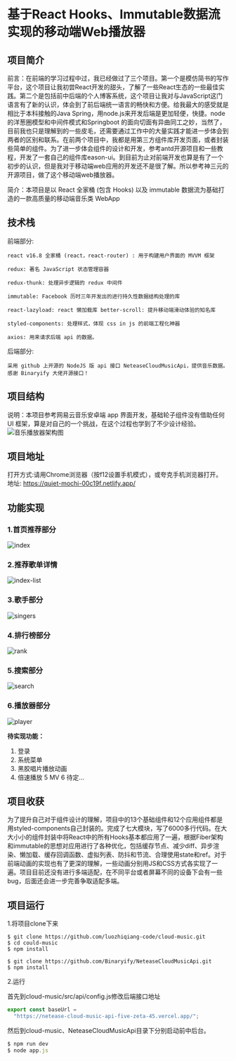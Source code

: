 # 基于React Hooks、Immutable数据流实现的移动端Web播放器

## 项目简介

前言：在前端的学习过程中过，我已经做过了三个项目。第一个是模仿简书的写作平台，这个项目让我初尝React开发的甜头，了解了一些React生态的一些最佳实践。第二个是包括前中后端的个人博客系统，这个项目让我对与JavaScript这门语言有了新的认识，体会到了前后端统一语言的畅快和方便。给我最大的感受就是相比于本科接触的Java Spring，用node.js来开发后端是更加轻便，快捷。node的洋葱圈模型和中间件模式和Springboot 的面向切面有异曲同工之妙，当然了，目前我也只是理解到的一些皮毛，还需要通过工作中的大量实践才能进一步体会到两者的区别和联系。在前两个项目中，我都是用第三方组件库开发页面，或者封装些简单的组件。为了进一步体会组件的设计和开发，参考antd开源项目和一些教程，开发了一套自己的组件库eason-ui。到目前为止对前端开发也算是有了一个初步的认识，但是我对于移动端web应用的开发还不是很了解。所以参考神三元的开源项目，做了这个移动端web播放器。

简介：本项目是以 React 全家桶 (包含 Hooks) 以及 immutable 数据流为基础打造的一款高质量的移动端音乐类 WebApp 

## 技术栈

前端部分:

    react v16.8 全家桶 (react，react-router) : 用于构建用户界面的 MVVM 框架

    redux: 著名 JavaScript 状态管理容器

    redux-thunk: 处理异步逻辑的 redux 中间件

    immutable: Facebook 历时三年开发出的进行持久性数据结构处理的库

    react-lazyload: react 懒加载库 better-scroll: 提升移动端滑动体验的知名库

    styled-components: 处理样式，体现 css in js 的前端工程化神器

    axios: 用来请求后端 api 的数据。

后端部分:

    采用 github 上开源的 NodeJS 版 api 接口 NeteaseCloudMusicApi，提供音乐数据。感谢 Binaryify 大佬开源接口！

## 项目结构

说明：本项目参考网易云音乐安卓端 app 界面开发，基础轮子组件没有借助任何 UI 框架，算是对自己的一个挑战，在这个过程也学到了不少设计经验。
![音乐播放器架构图](https://user-images.githubusercontent.com/65885530/178681272-36dd86ac-a576-4c86-be78-8f1b60f2d7bb.png)

## 项目地址
打开方式:请用Chrome浏览器（按f12设置手机模式），或夸克手机浏览器打开。
地址: https://quiet-mochi-00c19f.netlify.app/
## 功能实现

### 1.首页推荐部分
![index](https://user-images.githubusercontent.com/65885530/178689997-0f9cca80-4e36-40f6-a6e7-96973c607ad5.gif)


### 2.推荐歌单详情
![index-list](https://user-images.githubusercontent.com/65885530/178689891-4c04be7e-2870-45ec-a98b-6bd98d03b1b9.gif)


### 3.歌手部分
![singers](https://user-images.githubusercontent.com/65885530/178690091-1cc4f5e3-637f-4300-a078-53fb9a6aa24a.gif)


### 4.排行榜部分
![rank](https://user-images.githubusercontent.com/65885530/178689265-ba1409d7-1bb6-4df4-b85e-e2ac992084e8.gif)


### 5.搜索部分
![search](https://user-images.githubusercontent.com/65885530/178690133-3e173a53-4201-4946-84ed-930808d88da1.gif)


### 6.播放器部分
![player](https://user-images.githubusercontent.com/65885530/178689308-60be491c-8cf9-4470-9b14-27f8643eaa69.gif)


**待实现功能：**

1. 登录
2. 系统菜单
3. 黑胶唱片播放动画
4. 倍速播放
5 MV
6 待定...

## 项目收获

为了提升自己对于组件设计的理解，项目中的13个基础组件和12个应用组件都是用styled-components自己封装的。完成了七大模块，写了6000多行代码。在大大小小的组件封装中将React中的所有Hooks基本都应用了一遍，根据Fiber架构和immutable的思想对应用进行了各种优化，包括缓存节点、减少diff、异步渲染、懒加载、缓存回调函数、虚拟列表、防抖和节流、合理使用state和ref。对于前端动画的实现也有了更深的理解，一些动画分别用JS和CSS方式各实现了一遍。项目目前还没有进行多端适配，在不同平台或者屏幕不同的设备下会有一些bug，后面还会进一步完善争取适配多端。

## 项目运行

1.将项目clone下来

```shell
$ git clone https://github.com/luozhiqiang-code/cloud-music.git
$ cd could-music
$ npm install

$ git clone https://github.com/Binaryify/NeteaseCloudMusicApi.git
$ npm install
```

2.运行

首先到cloud-music/src/api/config.js修改后端接口地址

```javascript
export const baseUrl =
  "https://netease-cloud-music-api-five-zeta-45.vercel.app/";
```

然后到cloud-music、NeteaseCloudMusicApi目录下分别启动前中后台。

```javascript
$ npm run dev
$ node app.js
```


